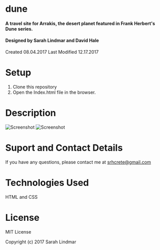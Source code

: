# dune
#### A travel site for Arrakis, the desert planet featured in Frank Herbert's Dune series. 
#### Designed by Sarah Lindmar and David Hale
Created 08.04.2017
Last Modified 12.17.2017

# Setup
1. Clone this repository
2. Open the Index.html file in the browser. 

# Description
![Screenshot]()
![Screenshot]()

# Suport and Contact Details
If you have any questions, please contact me at srhcrete@gmail.com 

# Technologies Used
HTML and CSS

# License
MIT License

Copyright (c) 2017 Sarah Lindmar
